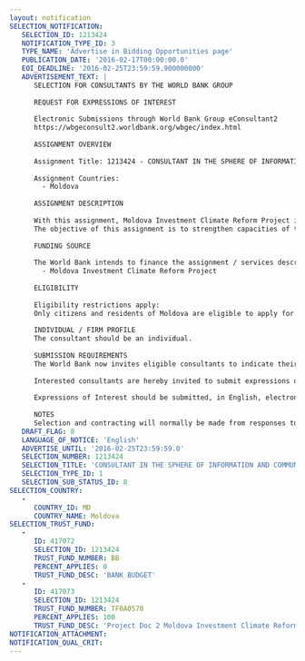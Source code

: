 ```yaml
---
layout: notification
SELECTION_NOTIFICATION: 
   SELECTION_ID: 1213424
   NOTIFICATION_TYPE_ID: 3
   TYPE_NAME: 'Advertise in Bidding Opportunities page'
   PUBLICATION_DATE: '2016-02-17T00:00:00.0'
   EOI_DEADLINE: '2016-02-25T23:59:59.900000000'
   ADVERTISEMENT_TEXT: |
      SELECTION FOR CONSULTANTS BY THE WORLD BANK GROUP
      
      REQUEST FOR EXPRESSIONS OF INTEREST
      
      Electronic Submissions through World Bank Group eConsultant2
      https://wbgeconsult2.worldbank.org/wbgec/index.html
      
      ASSIGNMENT OVERVIEW
      
      Assignment Title: 1213424 - CONSULTANT IN THE SPHERE OF INFORMATION AND COMMUNICATION TECHNOLOGIES
      
      Assignment Countries:
        - Moldova
      
      ASSIGNMENT DESCRIPTION
      
      With this assignment, Moldova Investment Climate Reform Project is to strengthen the capacity of the State Chancellery and other governmental bodies by providing technical support in the sphere of Information and Communication Technologies. 
      The objective of this assignment is to strengthen capacities of the governmental bodies by providing ICT solutions in the process of carrying out business regulatory reforms and the reforms aiming at reduction of regulatory burden on businesses, as well as ensuring transparency of inspections and official  controls; by providing technical support and ICT solutions for improving and facilitating timely exchange of information with the aim to simplify procedures for inspections, official controls, ensure streamlining the business processes for issuance permissive documents, thus reducing costs for transactions on business companies and improving general investment climate in the country.
      
      FUNDING SOURCE
      
      The World Bank intends to finance the assignment / services described below under the following trust fund(s):
        - Moldova Investment Climate Reform Project
      
      ELIGIBILITY
      
      Eligibility restrictions apply:
      Only citizens and residents of Moldova are eligible to apply for this position. 
      
      INDIVIDUAL / FIRM PROFILE
      The consultant should be an individual. 
      
      SUBMISSION REQUIREMENTS
      The World Bank now invites eligible consultants to indicate their interest in providing the services.  Interested consultants must provide information indicating that they are qualified to perform the services (brochures, description of similar assignments, experience in similar conditions, availability of appropriate skills among staff, etc.).  Please note that the total size of all attachments should be less than 5MB.  
      
      Interested consultants are hereby invited to submit expressions of interest.
      
      Expressions of Interest should be submitted, in English, electronically through World Bank Group eConsultant2 (https://wbgeconsult2.worldbank.org/wbgec/index.html)
      
      NOTES
      Selection and contracting will normally be made from responses to this notification.  The consultant will be selected from a shortlist, subject to availability of funding.
   DRAFT_FLAG: 0
   LANGUAGE_OF_NOTICE: 'English'
   ADVERTISE_UNTIL: '2016-02-25T23:59:59.0'
   SELECTION_NUMBER: 1213424
   SELECTION_TITLE: 'CONSULTANT IN THE SPHERE OF INFORMATION AND COMMUNICATION TECHNOLOGIES'
   SELECTION_TYPE_ID: 1
   SELECTION_SUB_STATUS_ID: 8
SELECTION_COUNTRY: 
   - 
      COUNTRY_ID: MD
      COUNTRY_NAME: Moldova
SELECTION_TRUST_FUND: 
   - 
      ID: 417072
      SELECTION_ID: 1213424
      TRUST_FUND_NUMBER: BB
      PERCENT_APPLIES: 0
      TRUST_FUND_DESC: 'BANK BUDGET'
   - 
      ID: 417073
      SELECTION_ID: 1213424
      TRUST_FUND_NUMBER: TF0A0570
      PERCENT_APPLIES: 100
      TRUST_FUND_DESC: 'Project Doc 2 Moldova Investment Climate Reform'
NOTIFICATION_ATTACHMENT: 
NOTIFICATION_QUAL_CRIT: 
---
```

